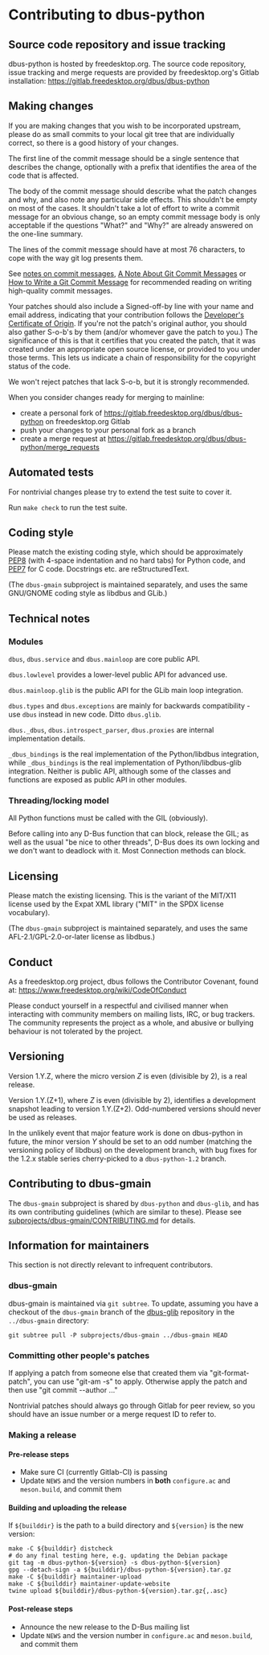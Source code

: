 # Contributing to dbus-python

## Source code repository and issue tracking

dbus-python is hosted by freedesktop.org. The source code repository,
issue tracking and merge requests are provided by freedesktop.org's
Gitlab installation: <https://gitlab.freedesktop.org/dbus/dbus-python>

## Making changes

If you are making changes that you wish to be incorporated upstream,
please do as small commits to your local git tree that are individually
correct, so there is a good history of your changes.

The first line of the commit message should be a single sentence that
describes the change, optionally with a prefix that identifies the
area of the code that is affected.

The body of the commit message should describe what the patch changes
and why, and also note any particular side effects. This shouldn't be
empty on most of the cases. It shouldn't take a lot of effort to write a
commit message for an obvious change, so an empty commit message body is
only acceptable if the questions "What?" and "Why?" are already answered
on the one-line summary.

The lines of the commit message should have at most 76 characters,
to cope with the way git log presents them.

See [notes on commit messages](https://who-t.blogspot.com/2009/12/on-commit-messages.html),
[A Note About Git Commit Messages](https://tbaggery.com/2008/04/19/a-note-about-git-commit-messages.html)
or [How to Write a Git Commit Message](https://chris.beams.io/posts/git-commit/)
for recommended reading on writing high-quality commit messages.

Your patches should also include a Signed-off-by line with your name and
email address, indicating that your contribution follows the [Developer's
Certificate of Origin](https://developercertificate.org/). If you're
not the patch's original author, you should also gather S-o-b's by
them (and/or whomever gave the patch to you.) The significance of this
is that it certifies that you created the patch, that it was created
under an appropriate open source license, or provided to you under those
terms. This lets us indicate a chain of responsibility for the copyright
status of the code.

We won't reject patches that lack S-o-b, but it is strongly recommended.

When you consider changes ready for merging to mainline:

* create a personal fork of <https://gitlab.freedesktop.org/dbus/dbus-python>
  on freedesktop.org Gitlab
* push your changes to your personal fork as a branch
* create a merge request at
  <https://gitlab.freedesktop.org/dbus/dbus-python/merge_requests>

## Automated tests

For nontrivial changes please try to extend the test suite to cover it.

Run `make check` to run the test suite.

## Coding style

Please match the existing coding style, which should be approximately
[PEP8](https://www.python.org/dev/peps/pep-0008/) (with 4-space
indentation and no hard tabs) for Python code, and
[PEP7](https://www.python.org/dev/peps/pep-0007/) for C code.
Docstrings etc. are reStructuredText.

(The `dbus-gmain` subproject is maintained separately, and uses the
same GNU/GNOME coding style as libdbus and GLib.)

## Technical notes

### Modules

`dbus`, `dbus.service` and `dbus.mainloop` are core public API.

`dbus.lowlevel` provides a lower-level public API for advanced use.

`dbus.mainloop.glib` is the public API for the GLib main loop integration.

`dbus.types` and `dbus.exceptions` are mainly for backwards
compatibility - use `dbus` instead in new code. Ditto `dbus.glib`.

`dbus._dbus`, `dbus.introspect_parser`, `dbus.proxies` are internal
implementation details.

`_dbus_bindings` is the real implementation of the Python/libdbus
integration, while `_dbus_bindings` is the real implementation of
Python/libdbus-glib integration. Neither is public API, although some
of the classes and functions are exposed as public API in other modules.

### Threading/locking model

All Python functions must be called with the GIL (obviously).

Before calling into any D-Bus function that can block, release the GIL;
as well as the usual "be nice to other threads", D-Bus does its own
locking and we don't want to deadlock with it. Most Connection methods
can block.

## Licensing

Please match the existing licensing. This is the variant of the MIT/X11
license used by the Expat XML library ("MIT" in the SPDX license
vocabulary).

(The `dbus-gmain` subproject is maintained separately, and uses the
same AFL-2.1/GPL-2.0-or-later license as libdbus.)

## Conduct

As a freedesktop.org project, dbus follows the Contributor Covenant,
found at: <https://www.freedesktop.org/wiki/CodeOfConduct>

Please conduct yourself in a respectful and civilised manner when
interacting with community members on mailing lists, IRC, or bug
trackers. The community represents the project as a whole, and abusive
or bullying behaviour is not tolerated by the project.

## Versioning

Version 1.Y.Z, where the micro version *Z* is even (divisible by 2),
is a real release.

Version 1.Y.(Z+1), where *Z* is even (divisible by 2), identifies a
development snapshot leading to version 1.Y.(Z+2). Odd-numbered versions
should never be used as releases.

In the unlikely event that major feature work is done on dbus-python in
future, the minor version *Y* should be set to an odd number (matching
the versioning policy of libdbus) on the development branch, with bug
fixes for the 1.2.x stable series cherry-picked to a `dbus-python-1.2`
branch.

## Contributing to dbus-gmain

The `dbus-gmain` subproject is shared by `dbus-python` and `dbus-glib`,
and has its own contributing guidelines (which are similar to these).
Please see
[subprojects/dbus-gmain/CONTRIBUTING.md](subprojects/dbus-gmain/CONTRIBUTING.md)
for details.

## Information for maintainers

This section is not directly relevant to infrequent contributors.

### dbus-gmain

dbus-gmain is maintained via `git subtree`. To update, assuming you have
a checkout of the `dbus-gmain` branch of the
[dbus-glib](https://gitlab.freedesktop.org/dbus/dbus-glib) repository in
the `../dbus-gmain` directory:

    git subtree pull -P subprojects/dbus-gmain ../dbus-gmain HEAD

### Committing other people's patches

If applying a patch from someone else that created them via
"git-format-patch", you can use "git-am -s" to apply.  Otherwise
apply the patch and then use "git commit --author ..."

Nontrivial patches should always go through Gitlab for peer review,
so you should have an issue number or a merge request ID to refer to.

### Making a release

#### Pre-release steps

* Make sure CI (currently Gitlab-CI) is passing
* Update `NEWS` and the version numbers in **both** `configure.ac`
  and `meson.build`, and commit them

#### Building and uploading the release

If `${builddir}` is the path to a build directory and `${version}`
is the new version:

```
make -C ${builddir} distcheck
# do any final testing here, e.g. updating the Debian package
git tag -m dbus-python-${version} -s dbus-python-${version}
gpg --detach-sign -a ${builddir}/dbus-python-${version}.tar.gz
make -C ${builddir} maintainer-upload
make -C ${builddir} maintainer-update-website
twine upload ${builddir}/dbus-python-${version}.tar.gz{,.asc}
```

#### Post-release steps

* Announce the new release to the D-Bus mailing list
* Update `NEWS` and the version number in `configure.ac` and `meson.build`,
  and commit them
